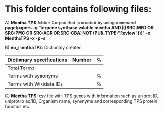 # This folder contains following files:

A) **Mentha TPS** folder: Corpus that is created by using command **pygetpapers -q "terpene synthase volatile mentha AND (((SRC:MED OR SRC:PMC OR SRC:AGR OR SRC:CBA) NOT (PUB_TYPE:"Review")))" -o MenthaTPS -x -p -s**

B) **eo_menthaTPS**: Dictionary created

| Dictionary specifications |Number |% |
   | --- | --- | --- |
   |Total Terms | | |
   |Terms with synonyms | |  % |
   |Terms with Wikidata IDs|  |  % |

C) **Mentha TPS**: csv file with TPS genes with information such as uniprot ID, uniprotkb ac/ID, Organism name, synonyms and corresponding TPS protein function etc.



